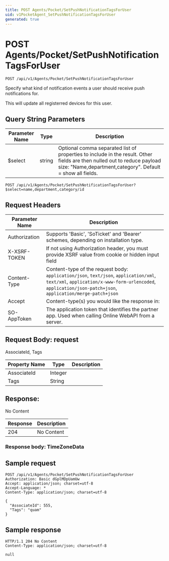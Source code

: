 ```yaml
---
title: POST Agents/Pocket/SetPushNotificationTagsForUser
uid: v1PocketAgent_SetPushNotificationTagsForUser
generated: true
---
```


# POST Agents/Pocket/SetPushNotificationTagsForUser

```http
POST /api/v1/Agents/Pocket/SetPushNotificationTagsForUser
```

Specify what kind of notification events a user should receive push notifications for.


This will update all registerred devices for this user.






## Query String Parameters

| Parameter Name | Type |  Description |
|----------------|------|--------------|
| $select | string |  Optional comma separated list of properties to include in the result. Other fields are then nulled out to reduce payload size: "Name,department,category". Default = show all fields. |

```http
POST /api/v1/Agents/Pocket/SetPushNotificationTagsForUser?$select=name,department,category/id
```


## Request Headers

| Parameter Name | Description |
|----------------|-------------|
| Authorization  | Supports 'Basic', 'SoTicket' and 'Bearer' schemes, depending on installation type. |
| X-XSRF-TOKEN   | If not using Authorization header, you must provide XSRF value from cookie or hidden input field |
| Content-Type | Content-type of the request body: `application/json`, `text/json`, `application/xml`, `text/xml`, `application/x-www-form-urlencoded`, `application/json-patch+json`, `application/merge-patch+json` |
| Accept         | Content-type(s) you would like the response in:  |
| SO-AppToken | The application token that identifies the partner app. Used when calling Online WebAPI from a server. |

## Request Body: request 

AssociateId, Tags 

| Property Name | Type |  Description |
|----------------|------|--------------|
| AssociateId | Integer |  |
| Tags | String |  |

## Response:

No Content

| Response | Description |
|----------------|-------------|
| 204 | No Content |

### Response body: TimeZoneData


## Sample request

```http!
POST /api/v1/Agents/Pocket/SetPushNotificationTagsForUser
Authorization: Basic dGplMDpUamUw
Accept: application/json; charset=utf-8
Accept-Language: *
Content-Type: application/json; charset=utf-8

{
  "AssociateId": 555,
  "Tags": "quam"
}
```

## Sample response

```http_
HTTP/1.1 204 No Content
Content-Type: application/json; charset=utf-8

null
```